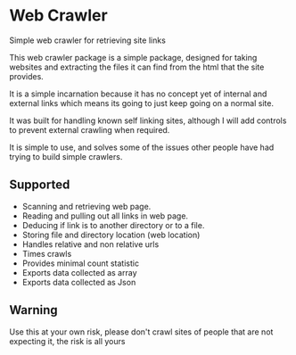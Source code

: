 # Web Crawler

Simple web crawler for retrieving site links

This web crawler package is a simple package, designed for taking websites and extracting
the files it can find from the html that the site provides.

It is a simple incarnation because it has no concept yet of internal and external links
which means its going to just keep going on a normal site.

It was built for handling known self linking sites, although I will add controls to prevent
external crawling when required.

It is simple to use, and solves some of the issues other people have had trying to build simple
crawlers.

## Supported

 - Scanning and retrieving web page.
 - Reading and pulling out all links in web page.
 - Deducing if link is to another directory or to a file.
 - Storing file and directory location (web location)
 - Handles relative and non relative urls
 - Times crawls
 - Provides minimal count statistic
 - Exports data collected as array
 - Exports data collected as Json
 
## Warning

Use this at your own risk, please don't crawl sites of people that are not expecting it, the risk is all yours

